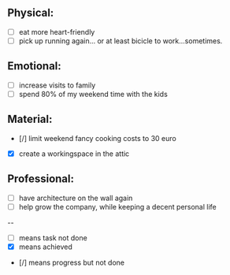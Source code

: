 
Physical:
-----------
- [ ] eat more heart-friendly
- [ ] pick up running again... or at least bicicle to work...sometimes.

Emotional:
----------
- [ ] increase visits to family
- [ ] spend 80% of my weekend time with the kids

Material:
-----------
- [/] limit weekend fancy cooking costs to 30 euro 
- [x] create a workingspace in the attic

Professional:
-----------
- [ ] have architecture on the wall again
- [ ] help grow the company, while keeping a decent personal life

--
- [ ] means task not done
- [x] means achieved
- [/] means progress but not done
